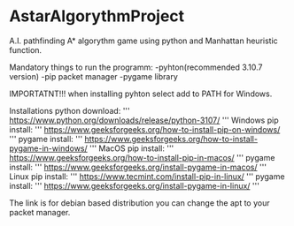 # AstarAlgorythmProject
A.I. pathfinding A* algorythm game using python and Manhattan heuristic function.

Mandatory things to run the programm:
-pyhton(recommended 3.10.7 version)
-pip packet manager
-pygame library

IMPORTATNT!!! when installing pyhton select add to PATH for Windows.

Installations
python download: 
'''
    https://www.python.org/downloads/release/python-3107/
'''
Windows
pip  install: 
'''
    https://www.geeksforgeeks.org/how-to-install-pip-on-windows/
'''
pygame install: 
'''
    https://www.geeksforgeeks.org/how-to-install-pygame-in-windows/
'''
MacOS
pip install:
'''
    https://www.geeksforgeeks.org/how-to-install-pip-in-macos/
'''
pygame install: 
'''
    https://www.geeksforgeeks.org/install-pygame-in-macos/ 
'''
Linux
pip install: 
'''
    https://www.tecmint.com/install-pip-in-linux/
'''
pygame install: 
'''
    https://www.geeksforgeeks.org/install-pygame-in-linux/
'''
    
The link is for debian based distribution you can change the apt to your packet manager.
